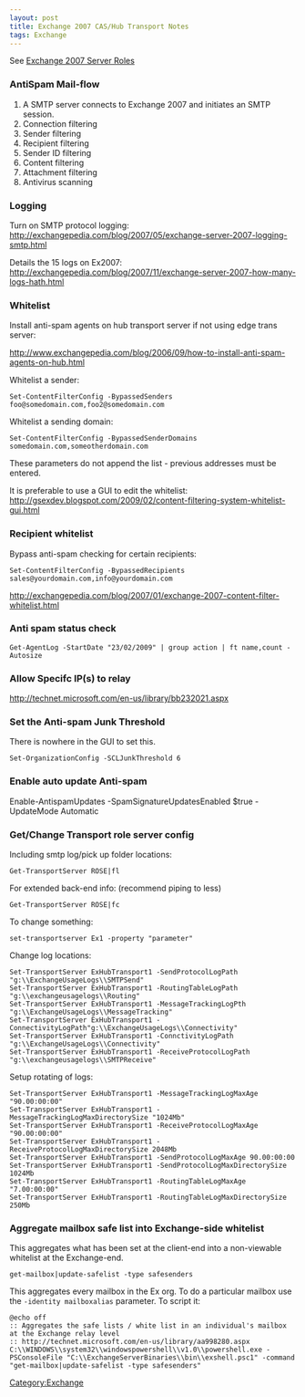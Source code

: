 ```yaml
---
layout: post 
title: Exchange 2007 CAS/Hub Transport Notes
tags: Exchange
---
```


See [Exchange 2007 Server Roles](Exchange_2007_Server_Roles "wikilink")

### AntiSpam Mail-flow

1.  A SMTP server connects to Exchange 2007 and initiates an SMTP
    session.
2.  Connection filtering
3.  Sender filtering
4.  Recipient filtering
5.  Sender ID filtering
6.  Content filtering
7.  Attachment filtering
8.  Antivirus scanning

### Logging

Turn on SMTP protocol logging:
<http://exchangepedia.com/blog/2007/05/exchange-server-2007-logging-smtp.html>

Details the 15 logs on Ex2007:
<http://exchangepedia.com/blog/2007/11/exchange-server-2007-how-many-logs-hath.html>

### Whitelist

Install anti-spam agents on hub transport server if not using edge trans
server:

<http://www.exchangepedia.com/blog/2006/09/how-to-install-anti-spam-agents-on-hub.html>

Whitelist a sender:

    Set-ContentFilterConfig -BypassedSenders foo@somedomain.com,foo2@somedomain.com

Whitelist a sending domain:

    Set-ContentFilterConfig -BypassedSenderDomains somedomain.com,someotherdomain.com

These parameters do not append the list - previous addresses must be
entered.

It is preferable to use a GUI to edit the whitelist:
<http://gsexdev.blogspot.com/2009/02/content-filtering-system-whitelist-gui.html>

### Recipient whitelist

Bypass anti-spam checking for certain recipients:

    Set-ContentFilterConfig -BypassedRecipients sales@yourdomain.com,info@yourdomain.com

<http://exchangepedia.com/blog/2007/01/exchange-2007-content-filter-whitelist.html>

### Anti spam status check

    Get-AgentLog -StartDate "23/02/2009" | group action | ft name,count -Autosize

### Allow Specifc IP(s) to relay

<http://technet.microsoft.com/en-us/library/bb232021.aspx>

### Set the Anti-spam Junk Threshold

There is nowhere in the GUI to set this.

    Set-OrganizationConfig -SCLJunkThreshold 6

### Enable auto update Anti-spam

Enable-AntispamUpdates -SpamSignatureUpdatesEnabled \$true -UpdateMode
Automatic

### Get/Change Transport role server config

Including smtp log/pick up folder locations:

    Get-TransportServer ROSE|fl

For extended back-end info: (recommend piping to less)

    Get-TransportServer ROSE|fc

To change something:

    set-transportserver Ex1 -property "parameter"

Change log locations:

    Set-TransportServer ExHubTransport1 -SendProtocolLogPath "g:\\ExchangeUsageLogs\\SMTPSend"
    Set-TransportServer ExHubTransport1 -RoutingTableLogPath "g:\\exchangeusagelogs\\Routing"
    Set-TransportServer ExHubTransport1 -MessageTrackingLogPth "g:\\ExchangeUsageLogs\\MessageTracking"
    Set-TransportServer ExHubTransport1 -ConnectivityLogPath"g:\\ExchangeUsageLogs\\Connectivity"
    Set-TransportServer ExHubTransport1 -ConnctivityLogPath "g:\\ExchangeUsageLogs\\Connectivity"
    Set-TransportServer ExHubTransport1 -ReceiveProtocolLogPath "g:\\exchangeusagelogs\\SMTPReceive"

Setup rotating of logs:

    Set-TransportServer ExHubTransport1 -MessageTrackingLogMaxAge "90.00:00:00"
    Set-TransportServer ExHubTransport1 -MessageTrackingLogMaxDirectorySize "1024Mb"
    Set-TransportServer ExHubTransport1 -ReceiveProtocolLogMaxAge "90.00:00:00"
    Set-TransportServer ExHubTransport1 -ReceiveProtocolLogMaxDirectorySize 2048Mb
    Set-TransportServer ExHubTransport1 -SendProtocolLogMaxAge 90.00:00:00
    Set-TransportServer ExHubTransport1 -SendProtocolLogMaxDirectorySize 1024Mb
    Set-TransportServer ExHubTransport1 -RoutingTableLogMaxAge "7.00:00:00"
    Set-TransportServer ExHubTransport1 -RoutingTableLogMaxDirectorySize 250Mb

### Aggregate mailbox safe list into Exchange-side whitelist

This aggregates what has been set at the client-end into a non-viewable
whitelist at the Exchange-end.

    get-mailbox|update-safelist -type safesenders

This aggregates every mailbox in the Ex org. To do a particular mailbox
use the `-identity mailboxalias` parameter. To script it:

    @echo off
    :: Aggregates the safe lists / white list in an individual's mailbox at the Exchange relay level
    :: http://technet.microsoft.com/en-us/library/aa998280.aspx
    C:\\WINDOWS\\system32\\windowspowershell\\v1.0\\powershell.exe -PSConsoleFile "C:\\ExchangeServerBinaries\\bin\\exshell.psc1" -command "get-mailbox|update-safelist -type safesenders"

[Category:Exchange](Category:Exchange "wikilink")
